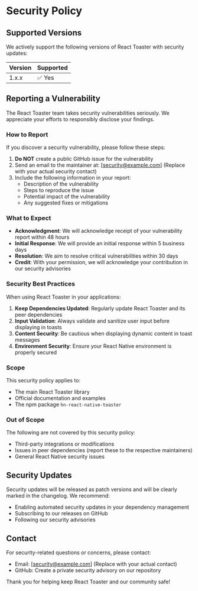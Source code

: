 # Security Policy

## Supported Versions

We actively support the following versions of React Toaster with security updates:

| Version | Supported |
| ------- | --------- |
| 1.x.x   | ✅ Yes    |

## Reporting a Vulnerability

The React Toaster team takes security vulnerabilities seriously. We appreciate your efforts to responsibly disclose your findings.

### How to Report

If you discover a security vulnerability, please follow these steps:

1. **Do NOT** create a public GitHub issue for the vulnerability
2. Send an email to the maintainer at: [security@example.com] (Replace with your actual security contact)
3. Include the following information in your report:
   - Description of the vulnerability
   - Steps to reproduce the issue
   - Potential impact of the vulnerability
   - Any suggested fixes or mitigations

### What to Expect

- **Acknowledgment**: We will acknowledge receipt of your vulnerability report within 48 hours
- **Initial Response**: We will provide an initial response within 5 business days
- **Resolution**: We aim to resolve critical vulnerabilities within 30 days
- **Credit**: With your permission, we will acknowledge your contribution in our security advisories

### Security Best Practices

When using React Toaster in your applications:

1. **Keep Dependencies Updated**: Regularly update React Toaster and its peer dependencies
2. **Input Validation**: Always validate and sanitize user input before displaying in toasts
3. **Content Security**: Be cautious when displaying dynamic content in toast messages
4. **Environment Security**: Ensure your React Native environment is properly secured

### Scope

This security policy applies to:

- The main React Toaster library
- Official documentation and examples
- The npm package `hn-react-native-toaster`

### Out of Scope

The following are not covered by this security policy:

- Third-party integrations or modifications
- Issues in peer dependencies (report these to the respective maintainers)
- General React Native security issues

## Security Updates

Security updates will be released as patch versions and will be clearly marked in the changelog. We recommend:

- Enabling automated security updates in your dependency management
- Subscribing to our releases on GitHub
- Following our security advisories

## Contact

For security-related questions or concerns, please contact:

- Email: [security@example.com] (Replace with your actual contact)
- GitHub: Create a private security advisory on our repository

Thank you for helping keep React Toaster and our community safe!
